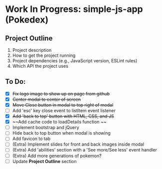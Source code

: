 # Work In Progress: simple-js-app (Pokedex)

## Project Outline 
1. Project description
2. How to get the project running
3. Project dependencies (e.g., JavaScript version, ESLint rules)
4. Which API the project uses

## To Do: 
- [x] ~~Fix logo image to show up on page from github~~
- [x] ~~Center modal to center of screen~~
- [x] ~~Move Close button in modal to top right of modal~~
- [ ] Add 'esc' key close event to listItem event listener
- [x] ~~Add 'back to top' button with HTML, CSS, and JS~~
- [x] ~~Add cache code to loadDetails function ~~
- [ ] Implement bootstrap and jQuery
- [ ] Hide back to top button when modal is showing 
- [ ] Add favicon to tab
- [ ] \(Extra) Implement slides for front and back images inside modal
- [ ] \(Extra) Add 'abilities' section with a 'See more/See less' event handler
- [ ] \(Extra) Add more generations of pokemon?
- [ ] Update **Project Outline** section

